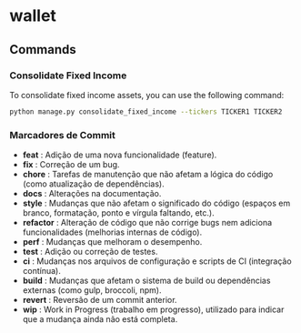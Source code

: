 # wallet

## Commands

### Consolidate Fixed Income

To consolidate fixed income assets, you can use the following command:

```bash
python manage.py consolidate_fixed_income --tickers TICKER1 TICKER2
```



### Marcadores de Commit
- **feat** : Adição de uma nova funcionalidade (feature).
- **fix** : Correção de um bug.
- **chore** : Tarefas de manutenção que não afetam a lógica do código (como atualização de dependências).
- **docs** : Alterações na documentação.
- **style** : Mudanças que não afetam o significado do código (espaços em branco, formatação, ponto e vírgula faltando, etc.).
- **refactor** : Alteração de código que não corrige bugs nem adiciona funcionalidades (melhorias internas de código).
- **perf** : Mudanças que melhoram o desempenho.
- **test** : Adição ou correção de testes.
- **ci** : Mudanças nos arquivos de configuração e scripts de CI (integração contínua).
- **build** : Mudanças que afetam o sistema de build ou dependências externas (como gulp, broccoli, npm).
- **revert** : Reversão de um commit anterior.
- **wip** : Work in Progress (trabalho em progresso), utilizado para indicar que a mudança ainda não está completa.